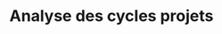 ---
title: Analyse des cycles projets
sorte: Etude
description: "Recul sur les manières de travailler pour cibler les irritants, les blocges, les incohérences, les dynamiques positives."
goals:
  - Place du numérique
  - Identifier la place du handicap
persons: 2
days: 3
skills:
  - Etude
  - Entretien
pack: 1
---